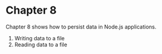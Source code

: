 # Chapter 8

Chapter 8 shows how to persist data in Node.js applications.

1. Writing data to a file
2. Reading data to a file

